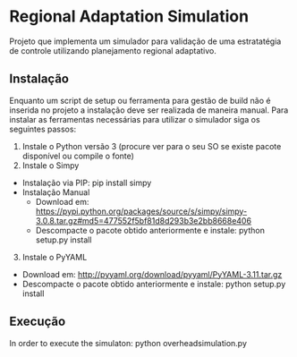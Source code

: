 # Regional Adaptation Simulation

Projeto que implementa um simulador para validação de uma estratatégia de controle utilizando planejamento regional adaptativo.

## Instalação

Enquanto um script de setup ou ferramenta para gestão de build não é inserida no projeto a instalação deve ser realizada de maneira manual. Para instalar as ferramentas necessárias para utilizar o simulador siga os seguintes passos:

1. Instale o Python versão 3 (procure ver para o seu SO se existe pacote disponível ou compile o fonte)
2. Instale o Simpy
  + Instalação via PIP: pip install simpy
  + Instalação Manual
    + Download em: https://pypi.python.org/packages/source/s/simpy/simpy-3.0.8.tar.gz#md5=477552f5bf81d8d293b3e2bb8668e406
    + Descompacte o pacote obtido anteriormente e instale: python setup.py install

3. Instale o PyYAML
  + Download em: http://pyyaml.org/download/pyyaml/PyYAML-3.11.tar.gz
  + Descompacte o pacote obtido anteriormente e instale: python setup.py install

## Execução

In order to execute the simulaton: python overheadsimulation.py

